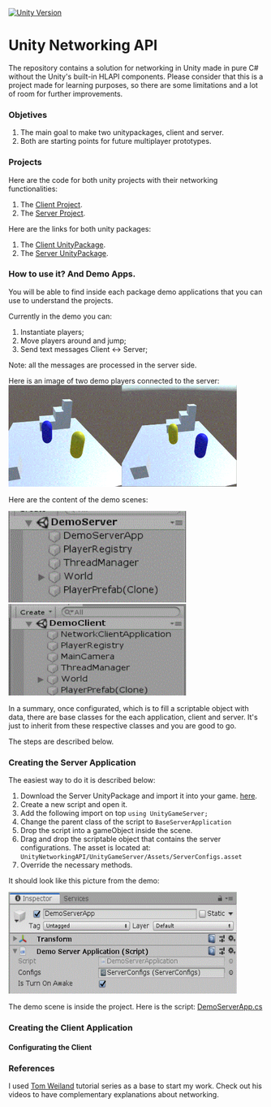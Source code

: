 [![Unity Version](https://img.shields.io/badge/Unity-2019.2.19f1%2B-blue.svg)](https://unity3d.com/get-unity/download)

# Unity Networking API

The repository contains a solution for networking in Unity made in pure C# without the Unity's built-in HLAPI components. 
Please consider that this is a project made for learning purposes, so there are some limitations and a lot of room for further improvements. 

### Objetives

1. The main goal to make two unitypackages, client and server.
2. Both are starting points for future multiplayer prototypes.

### Projects

Here are the code for both unity projects with their networking functionalities:

1. The [Client Project](/UnityNetworkingAPI/UnityGameClient).
2. The [Server Project](/UnityNetworkingAPI/UnityGameServer).

Here are the links for both unity packages:

1. The [Client UnityPackage](/UnityNetworkingAPI/UnityGameClient).
2. The [Server UnityPackage](/UnityNetworkingAPI/UnityGameServer).

### How to use it? And Demo Apps. 

You will be able to find inside each package demo applications that you can use to understand the projects. 

Currently in the demo you can:

1. Instantiate players;
2. Move players around and jump;
3. Send text messages Client <-> Server;

Note: all the messages are processed in the server side.

Here is an image of two demo players connected to the server:
<img width="450" height="200" src="/UnityNetworkingAPI/Images/TwoClients.GIF">

Here are the content of the demo scenes:

<img width="350" height="180" src="/UnityNetworkingAPI/Images/DemoServerApp.GIF"><img width="350" height="180" src="/UnityNetworkingAPI/Images/DemoClientApp.GIF">


In a summary, once configurated, which is to fill a scriptable object with data, there are base classes for the each application, client and server. It's just to inherit from these respective classes and you are good to go. 

The steps are described below.

### Creating the Server Application

The easiest way to do it is described below:

1. Download the Server UnityPackage and import it into your game. [here](/UnityNetworkingAPI/UnityGameServer).
2. Create a new script and open it. 
3. Add the following import on top `using UnityGameServer;` 
4. Change the parent class of the script to `BaseServerApplication` 
5. Drop the script into a gameObject inside the scene.
6. Drag and drop the scriptable object that contains the server configurations. The asset is located at: `UnityNetworkingAPI/UnityGameServer/Assets/ServerConfigs.asset`
7. Override the necessary methods.

It should look like this picture from the demo: 

<img width="450" height="200" src="/UnityNetworkingAPI/Images/DemoServerAppGO.GIF">

The demo scene is inside the project. Here is the script: [DemoServerApp.cs](/UnityNetworkingAPI/UnityGameServer/Assets/Scripts/Demo/ServerApplication/DemoServerApplication.cs) 

### Creating the Client Application

#### Configurating the Client

### References

I used [Tom Weiland](https://github.com/tom-weiland/tcp-udp-networking/) tutorial series as a base to start my work. Check out his videos to have complementary explanations about networking.
